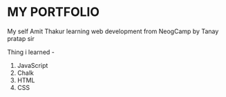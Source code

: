 # MY PORTFOLIO 

My self Amit Thakur learning web development from NeogCamp by Tanay pratap sir 

Thing i learned - 

1. JavaScript
1. Chalk 
1. HTML
1. CSS